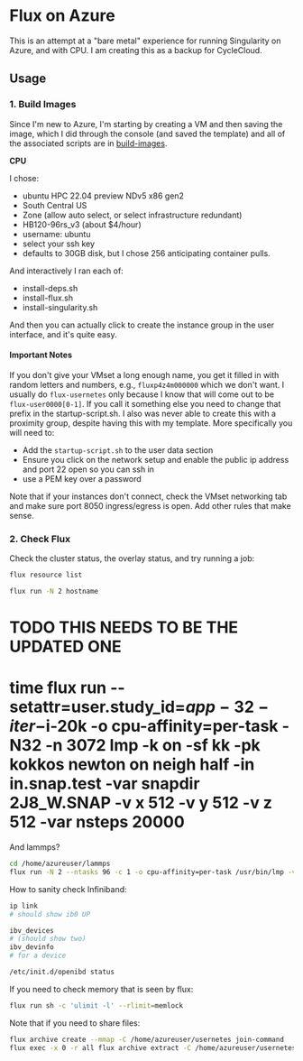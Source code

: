 # Flux on Azure

This is an attempt at a "bare metal" experience for running Singularity on Azure, and with CPU. I am creating this as a backup for CycleCloud.


## Usage

### 1. Build Images

Since I'm new to Azure, I'm starting by creating a VM and then saving the image, which I did through the console (and saved the template) and all of the associated scripts are in [build-images](build-images). 

**CPU** 

I chose:

- ubuntu HPC 22.04 preview NDv5 x86 gen2
- South Central US
- Zone (allow auto select, or select infrastructure redundant)
- HB120-96rs_v3 (about $4/hour)
- username: ubuntu
- select your ssh key
- defaults to 30GB disk, but I chose 256 anticipating container pulls.

And interactively I ran each of:

- install-deps.sh
- install-flux.sh
- install-singularity.sh

And then you can actually click to create the instance group in the user interface, and it's quite easy.

#### Important Notes

If you don't give your VMset a long enough name, you get it filled in with random letters and numbers, e.g., `fluxp4z4m000000` which we don't want. I usually do `flux-usernetes` only because I know that will come out to be `flux-user0000[0-1]`. If you call it something else you need to change that prefix in the startup-script.sh. I also was never able to create this with a proximity group, despite having this with my template. More specifically you will need to:

- Add the `startup-script.sh` to the user data section
- Ensure you click on the network setup and enable the public ip address and port 22 open so you can ssh in
- use a PEM key over a password

Note that if your instances don't connect, check the VMset networking tab and make sure port 8050 ingress/egress is open. Add other rules that make sense.

### 2. Check Flux

Check the cluster status, the overlay status, and try running a job:

```bash
flux resource list
```
```bash
flux run -N 2 hostname
```

# TODO THIS NEEDS TO BE THE UPDATED ONE
# time flux run --setattr=user.study_id=$app-32-iter-$i-20k -o cpu-affinity=per-task -N32 -n 3072 lmp -k on -sf kk -pk kokkos newton on neigh half -in in.snap.test -var snapdir 2J8_W.SNAP -v x 512 -v y 512 -v z 512 -var nsteps 20000

And lammps?

```bash
cd /home/azureuser/lammps
flux run -N 2 --ntasks 96 -c 1 -o cpu-affinity=per-task /usr/bin/lmp -v x 2 -v y 2 -v z 2 -in ./in.reaxff.hns -nocite
```

How to sanity check Infiniband:

```bash
ip link
# should show ib0 UP

ibv_devices 
# (should show two)
ibv_devinfo
# for a device

/etc/init.d/openibd status
```

If you need to check memory that is seen by flux:

```bash
flux run sh -c 'ulimit -l' --rlimit=memlock
```

Note that if you need to share files:

```bash
flux archive create --mmap -C /home/azureuser/usernetes join-command
flux exec -x 0 -r all flux archive extract -C /home/azureuser/usernetes
```
